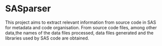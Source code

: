 # SASparser

This project aims to extract relevant information from source code in SAS for metadata and code organisation. From source code files, among other data,the names of the data files processed, data files generated and the libraries used by SAS code are obtained.
